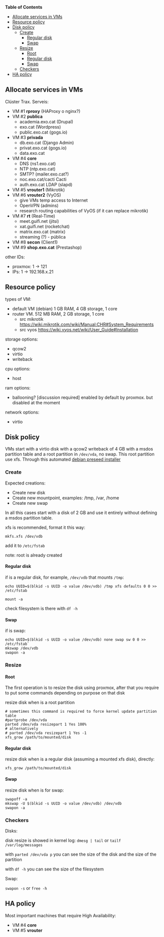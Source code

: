 <!-- START doctoc generated TOC please keep comment here to allow auto update -->
<!-- DON'T EDIT THIS SECTION, INSTEAD RE-RUN doctoc TO UPDATE -->
**Table of Contents**

- [Allocate services in VMs](#allocate-services-in-vms)
- [Resource policy](#resource-policy)
- [Disk policy](#disk-policy)
  - [Create](#create)
    - [Regular disk](#regular-disk)
    - [Swap](#swap)
  - [Resize](#resize)
    - [Root](#root)
    - [Regular disk](#regular-disk-1)
    - [Swap](#swap-1)
  - [Checkers](#checkers)
- [HA policy](#ha-policy)

<!-- END doctoc generated TOC please keep comment here to allow auto update -->

## Allocate services in VMs

Clúster Trax. Serveis:
- VM #1 **rproxy** (HAProxy o nginx?)
- VM #2 **publica**
    - academia.exo.cat (Drupal)
    - exo.cat (Wordpress)
    - public.exo.cat (gogs.io)
- VM #3 **privada**
    - db.exo.cat (Django Admin)
    - privat.exo.cat (gogs.io)
    - data.exo.cat
- VM #4 **core**
    - DNS (ns1.exo.cat)
    - NTP (ntp.exo.cat)
    - SMTP? (mailer.exo.cat?)
    - noc.exo.cat/cacti Cacti
    - auth.exo.cat LDAP (slapd)
- VM #5 **vrouter1** (Mikrotik)
- VM #6 **vrouter2** (VyOS)
    - give VMs temp access to Internet
    - OpenVPN (admins)
    - research routing capabilities of VyOS (if it can replace mikrotik)
- VM #7 **rt** (Real-Time)
    - meet.guifi.net (jitsi)
    - xat.guifi.net (rocketchat)
    - matrix.exo.cat (matrix)
    - streaming (?) - pública
- VM #8 **secon** (Client1)
- VM #9 **shop.exo.cat** (Prestashop)

other IDs:

- proxmox: 1 -> 121
- IPs: 1 -> 192.168.x.21

## Resource policy

types of VM:
- default VM (debian) 1 GB RAM, 4 GB storage, 1 core
- router VM. 512 MB RAM, 2 GB storage, 1 core
  - src mikrotik https://wiki.mikrotik.com/wiki/Manual:CHR#System_Requirements
  - src vyos https://wiki.vyos.net/wiki/User_Guide#Installation

storage options:
- qcow2
- virtio
- writeback

cpu options:
- host

ram options:
- ballooning? [discussion required] enabled by default by proxmox. but disabled at the moment

network options:
- virtio

## Disk policy

VMs start with a virtio disk with a qcow2 writeback of 4 GB with a msdos partition table and a root partition in `/dev/vda`, no swap. This root partition use xfs. Through this automated [debian preseed installer](https://TODO)

### Create

Expected creations:
- Create new disk
- Create new mountpoint, examples: /tmp, /var, /home
- Create new swap


In all this cases start with a disk of 2 GB and use it entirely without defining a msdos partition table.

xfs is recommended, format it this way:

`mkfs.xfs /dev/vdb`

add it to `/etc/fstab`

note: root is already created

#### Regular disk

if is a regular disk, for example, `/dev/vdb` that mounts `/tmp`:

`echo UUID=$(blkid -s UUID -o value /dev/vdb) /tmp xfs defaults 0 0 >> /etc/fstab`

`mount -a`

check filesystem is there with `df -h`

#### Swap

if is swap:

```
echo UUID=$(blkid -s UUID -o value /dev/vdb) none swap sw 0 0 >> /etc/fstab`
mkswap /dev/vdb
swapon -a
```
### Resize

#### Root

The first operation is to resize the disk using proxmox, after that you require to put some commands depending on purpose on that disk

resize disk when is a root partition

```
# sometimes this command is required to force kernel update partition table
#partprobe /dev/vda
parted /dev/vda resizepart 1 Yes 100%
# alternatively
# parted /dev/vda resizepart 1 Yes -1
xfs_grow /path/to/mounted/disk
```

#### Regular disk

resize disk when is a regular disk (assuming a mounted xfs disk), directly:

`xfs_grow /path/to/mounted/disk`

#### Swap

resize disk when is for swap:

```
swapoff -a
mkswap -U $(blkid -s UUID -o value /dev/vdb) /dev/vdb
swapon -a
```
### Checkers

Disks:

disk resize is showed in kernel log: `dmesg | tail` or `tailf /var/log/messages`

with `parted /dev/vda p` you can see the size of the disk and the size of the partition

with `df -h` you can see the size of the filesystem


Swap:

`swapon -s` or `free -h`

## HA policy

Most important machines that require High Availability:

- VM #4 **core**
- VM #5 **vrouter**
